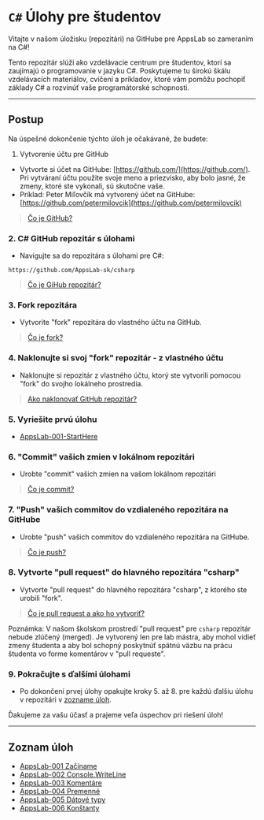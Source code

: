 # `C#` Úlohy pre študentov

Vitajte v našom úložisku (repozitári) na GitHube pre AppsLab  so zameraním na C#!

Tento repozitár slúži ako vzdelávacie centrum pre študentov, ktorí sa zaujímajú o programovanie v jazyku C#. Poskytujeme tu širokú škálu vzdelávacích materiálov, cvičení a príkladov, ktoré vám pomôžu pochopiť základy C# a rozvinúť vaše programátorské schopnosti.

---

## Postup

Na úspešné dokončenie týchto úloh je očakávané, že budete:

1. Vytvorenie účtu pre GitHub

- Vytvorte si účet na GitHube: [https://github.com/](https://github.com/). Pri vytváraní účtu použite svoje meno a priezvisko, aby bolo jasné, že zmeny, ktoré ste vykonali, sú skutočne vaše.
- Príklad: Peter Miľovčík má vytvorený účet na GitHube: [https://github.com/petermilovcik](https://github.com/petermilovcik)

> [Čo je GitHub?](/lekcie/What_is_GitHub.md)

### 2. C# GitHub repozitár s úlohami

- Navigujte sa do repozitára s úlohami pre C#:

``` url
https://github.com/AppsLab-sk/csharp
```

> [Čo je GiHub repozitár?](/lekcie/What_is_GitHub_repository.md)

### 3. Fork repozitára

- Vytvorite "fork" repozitára do vlastného účtu na GitHub.

> [Čo je fork?](/lekcie/What_is_fork.md)

### 4. Naklonujte si svoj "fork" repozitár - z vlastného účtu

- Naklonujte si repozitár z vlastného účtu, ktorý ste vytvorili pomocou "fork" do svojho lokálneho prostredia.

> [Ako naklonovať GitHub repozitár?](/lekcie/How_to_clone_GitHub_repository.md)

### 5. Vyriešite prvú úlohu

- [AppsLab-001-StartHere](lekcie/AppsLab-001-StartHere.md)

### 6. "Commit" vašich zmien v lokálnom repozitári

- Urobte "commit" vašich zmien na vašom lokálnom repozitári

> [Čo je commit?](/lekcie/What_is_commit.md)

### 7. "Push" vašich commitov do vzdialeného repozitára na GitHube

- Urobte "push" vašich commitov do vzdialeného repozitára na GitHube.

> [Čo je push?](/lekcie/What_is_push.md)

### 8. Vytvorte "pull request" do hlavného repozitára "csharp"

- Vytvorte "pull request" do hlavného repozitára "csharp", z ktorého ste urobili "fork".

> [Čo je pull request a ako ho vytvoriť?](/lekcie/How_to_create_pull_request.md)

Poznámka: V našom školskom prostredí "pull request" pre `csharp` repozitár nebude zlúčený (merged). Je vytvorený len pre lab mástra, aby mohol vidieť zmeny študenta a aby bol schopný poskytnúť spätnú väzbu na prácu študenta vo forme komentárov v "pull requeste".

### 9. Pokračujte s ďalšími úlohami

- Po dokončení prvej úlohy opakujte kroky 5. až 8. pre každú ďalšiu úlohu v repozitári v [zozname úloh](#zoznam-úloh).

Ďakujeme za vašu účasť a prajeme veľa úspechov pri riešení úloh!

---

## Zoznam úloh

- [AppsLab-001 Začíname](lekcie/AppsLab-001-StartHere.md)
- [AppsLab-002 Console.WriteLine](/lekcie/AppsLab-002-ConsoleWriteLine.md)
- [AppsLab-003 Komentáre](/lekcie/AppsLab-003-Comments.md)
- [AppsLab-004 Premenné](/lekcie/AppsLab-004-Variables.md)
- [AppsLab-005 Dátové typy](/lekcie/AppsLab-005-DataTypes.md)
- [AppsLab-006 Konštanty](/lekcie/AppsLab-006-Constants.md)
